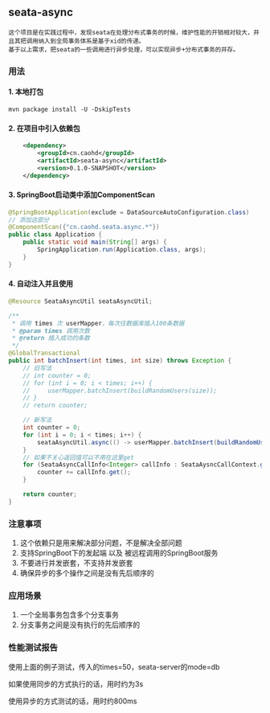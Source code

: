 ## seata-async
    这个项目是在实践过程中，发现seata在处理分布式事务的时候，维护性能的开销相对较大，并且其把调用纳入到全局事务体系是基于xid的传递。
    基于以上需求，把seata的一些调用进行异步处理，可以实现异步+分布式事务的并存。

### 用法
#### 1. 本地打包
```shell script
mvn package install -U -DskipTests
```
#### 2. 在项目中引入依赖包
```xml
    <dependency>
        <groupId>cn.caohd</groupId>
        <artifactId>seata-async</artifactId>
        <version>0.1.0-SNAPSHOT</version>
    </dependency>
```
#### 3. SpringBoot启动类中添加ComponentScan
```java
@SpringBootApplication(exclude = DataSourceAutoConfiguration.class)
// 添加这部分
@ComponentScan({"cn.caohd.seata.async.*"})
public class Application {
    public static void main(String[] args) {
        SpringApplication.run(Application.class, args);
    }
}
```
#### 4. 自动注入并且使用
```java
@Resource SeataAsyncUtil seataAsyncUtil;

/**
 * 调用 times 次 userMapper，每次往数据库插入100条数据
 * @param times 调用次数
 * @return 插入成功的条数
 */
@GlobalTransactional
public int batchInsert(int times, int size) throws Exception {
    // 旧写法
    // int counter = 0;
    // for (int i = 0; i < times; i++) {
    //     userMapper.batchInsert(buildRandomUsers(size));
    // }
    // return counter;

    // 新写法
    int counter = 0;
    for (int i = 0; i < times; i++) {
        seataAsyncUtil.async(() -> userMapper.batchInsert(buildRandomUsers(size)));
    }
    // 如果不关心返回值可以不用在这里get
    for (SeataAsyncCallInfo<Integer> callInfo : SeataAysncCallContext.getAsyncInfos()) {
        counter += callInfo.get();
    }

    return counter;
}
```

### 注意事项
1. 这个依赖只是用来解决部分问题，不是解决全部问题
2. 支持SpringBoot下的发起端 以及 被远程调用的SpringBoot服务
3. 不要进行并发嵌套，不支持并发嵌套
4. 确保异步的多个操作之间是没有先后顺序的

### 应用场景
1. 一个全局事务包含多个分支事务
2. 分支事务之间是没有执行的先后顺序的

### 性能测试报告
使用上面的例子测试，传入的times=50，seata-server的mode=db

如果使用同步的方式执行的话，用时约为3s

使用异步的方式测试的话，用时约800ms